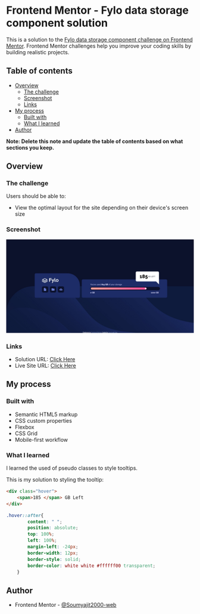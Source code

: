 # Frontend Mentor - Fylo data storage component solution

This is a solution to the [Fylo data storage component challenge on Frontend Mentor](https://www.frontendmentor.io/challenges/fylo-data-storage-component-1dZPRbV5n). Frontend Mentor challenges help you improve your coding skills by building realistic projects. 

## Table of contents

- [Overview](#overview)
  - [The challenge](#the-challenge)
  - [Screenshot](#screenshot)
  - [Links](#links)
- [My process](#my-process)
  - [Built with](#built-with)
  - [What I learned](#what-i-learned)
- [Author](#author)


**Note: Delete this note and update the table of contents based on what sections you keep.**

## Overview

### The challenge

Users should be able to:

- View the optimal layout for the site depending on their device's screen size

### Screenshot

![](./screenshot.jpg)



### Links

- Solution URL: [Click Here](https://github.com/Soumyajit2000-web/frontendmentorchallenges/tree/main/fylo-data-storage-component-master)
- Live Site URL: [Click Here](https://soumyajit2000-web.github.io/frontendmentorchallenges/fylo-data-storage-component-master/index.html)

## My process

### Built with

- Semantic HTML5 markup
- CSS custom properties
- Flexbox
- CSS Grid
- Mobile-first workflow



### What I learned

I learned the used of pseudo classes to style tooltips.

This is my solution to styling the tooltip:

```html
<div class="hover">
    <span>185 </span> GB Left
</div>
```
```css
.hover::after{
        content: " ";
        position: absolute;
        top: 100%;
        left: 100%;
        margin-left: -24px;
        border-width: 12px;
        border-style: solid;
        border-color: white white #ffffff00 transparent;
    }
```


## Author

- Frontend Mentor - [@Soumyajit2000-web](https://www.frontendmentor.io/profile/Soumyajit2000-web)


